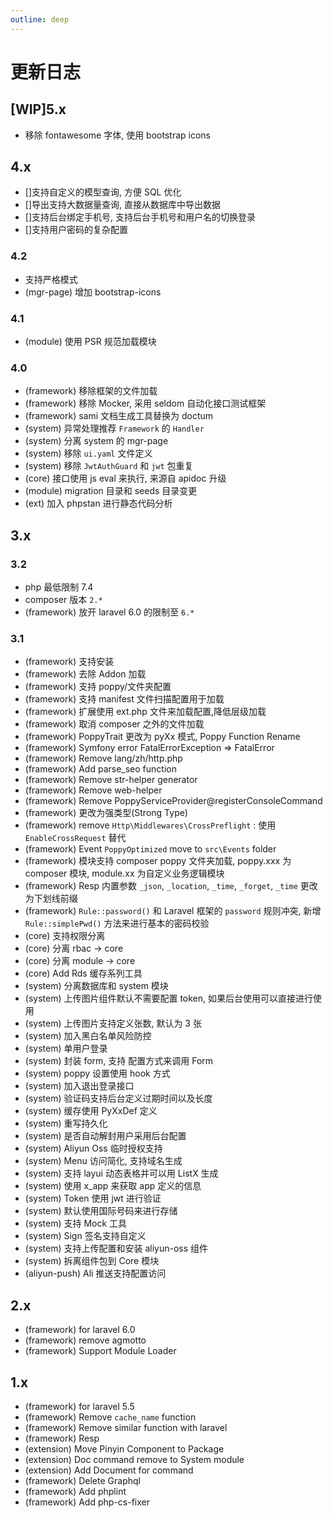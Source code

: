 ```yaml
---
outline: deep
---
```


# 更新日志

## [WIP]5.x
- 移除 fontawesome 字体, 使用 bootstrap icons

## 4.x

- []支持自定义的模型查询, 方便 SQL 优化
- []导出支持大数据量查询, 直接从数据库中导出数据
- []支持后台绑定手机号, 支持后台手机号和用户名的切换登录
- []支持用户密码的复杂配置

### 4.2
- 支持严格模式
- (mgr-page) 增加 bootstrap-icons 

### 4.1
- (module) 使用 PSR 规范加载模块

### 4.0
- (framework) 移除框架的文件加载
- (framework) 移除 Mocker, 采用 seldom 自动化接口测试框架
- (framework) sami 文档生成工具替换为 doctum
- (system) 异常处理推荐 `Framework` 的 `Handler`
- (system) 分离 system 的 mgr-page
- (system) 移除 `ui.yaml` 文件定义
- (system) 移除 `JwtAuthGuard` 和 `jwt` 包重复
- (core) 接口使用 js eval 来执行, 来源自 apidoc 升级
- (module) migration 目录和 seeds 目录变更
- (ext) 加入 phpstan 进行静态代码分析


## 3.x

### 3.2

-   php 最低限制 7.4
-   composer 版本 `2.*`
-   (framework) 放开 laravel 6.0 的限制至 `6.*`

### 3.1

-   (framework) 支持安装
-   (framework) 去除 Addon 加载
-   (framework) 支持 poppy/文件夹配置
-   (framework) 支持 manifest 文件扫描配置用于加载
-   (framework) 扩展使用 ext.php 文件来加载配置,降低层级加载
-   (framework) 取消 composer 之外的文件加载
-   (framework) PoppyTrait 更改为 pyXx 模式, Poppy Function Rename
-   (framework) Symfony error FatalErrorException => FatalError
-   (framework) Remove lang/zh/http.php
-   (framework) Add parse_seo function
-   (framework) Remove str-helper generator
-   (framework) Remove web-helper
-   (framework) Remove PoppyServiceProvider@registerConsoleCommand
-   (framework) 更改为强类型(Strong Type)
-   (framework) remove `Http\Middlewares\CrossPreflight` : 使用 `EnableCrossRequest` 替代
-   (framework) Event `PoppyOptimized` move to `src\Events` folder
-   (framework) 模块支持 composer poppy 文件夹加载, poppy.xxx 为 composer 模块, module.xx 为自定义业务逻辑模块
-   (framework) Resp 内置参数 `_json`, `_location`, `_time`, `_forget`, `_time` 更改为下划线前缀
-   (framework) `Rule::password()` 和 Laravel 框架的 `password` 规则冲突, 新增 `Rule::simplePwd()` 方法来进行基本的密码校验
-   (core) 支持权限分离
-   (core) 分离 rbac -> core
-   (core) 分离 module -> core
-   (core) Add Rds 缓存系列工具
-   (system) 分离数据库和 system 模块
-   (system) 上传图片组件默认不需要配置 token, 如果后台使用可以直接进行使用
-   (system) 上传图片支持定义张数, 默认为 3 张
-   (system) 加入黑白名单风险防控
-   (system) 单用户登录
-   (system) 封装 form, 支持 配置方式来调用 Form
-   (system) poppy 设置使用 hook 方式
-   (system) 加入退出登录接口
-   (system) 验证码支持后台定义过期时间以及长度
-   (system) 缓存使用 PyXxDef 定义
-   (system) 重写持久化
-   (system) 是否自动解封用户采用后台配置
-   (system) Aliyun Oss 临时授权支持
-   (system) Menu 访问简化, 支持域名生成
-   (system) 支持 layui 动态表格并可以用 ListX 生成
-   (system) 使用 x_app 来获取 app 定义的信息
-   (system) Token 使用 jwt 进行验证
-   (system) 默认使用国际号码来进行存储
-   (system) 支持 Mock 工具
-   (system) Sign 签名支持自定义
-   (system) 支持上传配置和安装 aliyun-oss 组件
-   (system) 拆离组件包到 Core 模块
-   (aliyun-push) Ali 推送支持配置访问

## 2.x

-   (framework) for laravel 6.0
-   (framework) remove agmotto
-   (framework) Support Module Loader

## 1.x

-   (framework) for laravel 5.5
-   (framework) Remove `cache_name` function
-   (framework) Remove similar function with laravel
-   (framework) Resp
-   (extension) Move Pinyin Component to Package
-   (extension) Doc command remove to System module
-   (extension) Add Document for command
-   (framework) Delete Graphql
-   (framework) Add phplint
-   (framework) Add php-cs-fixer
